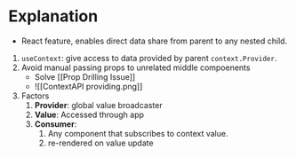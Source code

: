 # Explanation
- React feature, enables direct data share from parent to any nested child.
1. `useContext`: give access to data provided by parent `context.Provider`.
2. Avoid manual passing props to unrelated middle compoenents 
	- Solve [[Prop Drilling Issue]]
	- ![[ContextAPI providing.png]]
3. Factors
	1. **Provider**: global value broadcaster
	2. **Value**: Accessed through app
	3. **Consumer**: 
		1. Any component that subscribes to context value.
		2. re-rendered on value update